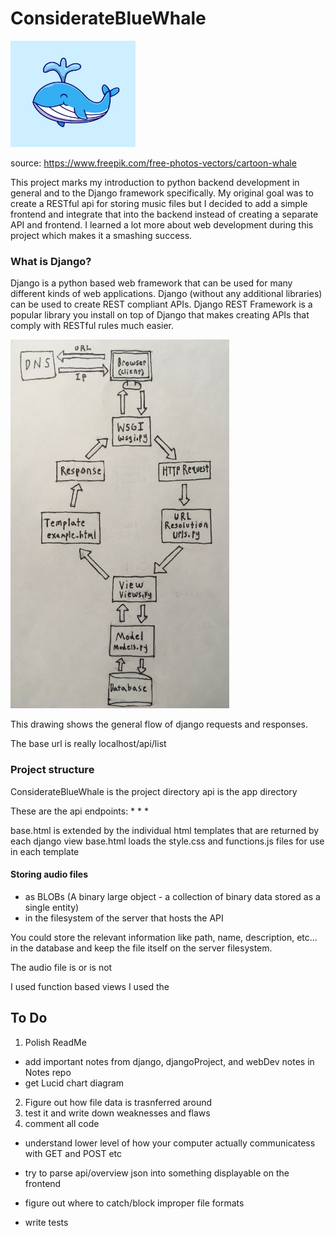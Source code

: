 # ConsiderateBlueWhale

<img src="/images/whale.jpg" style="width:200px;height:170px;"/>

source: https://www.freepik.com/free-photos-vectors/cartoon-whale


This project marks my introduction to python backend development in general and to the Django framework specifically. My original goal was to create a RESTful api for storing music files but I decided to add a simple frontend and integrate that into the backend instead of creating a separate API and frontend. I learned a lot more about web development during this project which makes it a smashing success. 

### What is Django?
Django is a python based web framework that can be used for many different kinds of web applications. Django (without any additional libraries) can be used to create REST compliant APIs. Django REST Framework is a popular library you install on top of Django that makes creating APIs that comply with RESTful rules much easier.


<img src="/images/djangoFlow.jpg" style="width:350px;height:590px;"/>

This drawing shows the general flow of django requests and responses. 


The base url is really localhost/api/list

### Project structure
ConsiderateBlueWhale is the project directory
api is the app directory

These are the api endpoints:
* 
* 
* 

base.html is extended by the individual html templates that are returned by each django view
base.html loads the style.css and functions.js files for use in each template


#### Storing audio files 
* as BLOBs (A binary large object - a collection of binary data stored as a single entity)
* in the filesystem of the server that hosts the API

You could store the relevant information like path, name, description, etc... in the database and keep the file itself on the server filesystem.

The audio file is or is not 

I used function based views 
I used the

## To Do
1. Polish ReadMe 
* add important notes from django, djangoProject, and webDev notes in Notes repo
* get Lucid chart diagram 
2. Figure out how file data is trasnferred around 
3. test it and write down weaknesses and flaws 
6. comment all code 

* understand lower level of how your computer actually communicatess with GET and POST etc


* try to parse api/overview json into something displayable on the frontend 
* figure out where to catch/block improper file formats
* write tests
